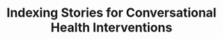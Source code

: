 ---
name: "Indexing Stories For Conversational Health Interventions"
title: "Indexing Stories for Conversational Health Interventions"
project: null
event: "AAAI Spring Symposium on Data Driven Wellness: From Self-Tracking to Behavior Change"
authors:
- name: "Manuvinakurike, R."
- name: "Barry, B."
- name: "Bickmore, T."
year: 2013
resources:
- name: "AAAI13-ramesh"
  src: "AAAI13-ramesh.pdf"
external_url: null
draft: false
---